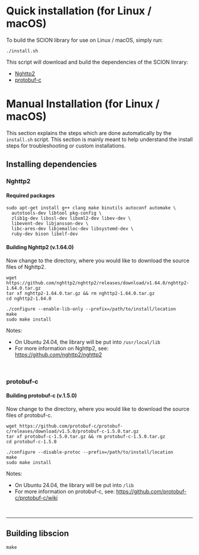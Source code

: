 # Quick installation (for Linux / macOS)

To build the SCION library for use on Linux / macOS, simply run:
```
./install.sh
```

This script will download and build the dependencies of the SCION linrary:
- [Nghttp2](https://nghttp2.org/)
- [protobuf-c](https://github.com/protobuf-c/protobuf-c)


# Manual Installation (for Linux / macOS)
This section explains the steps which are done automatically by the `install.sh` script. This section is mainly meant to help understand the install steps for troubleshooting or custom installations.

## Installing dependencies

### Nghttp2

#### Required packages

```
sudo apt-get install g++ clang make binutils autoconf automake \
  autotools-dev libtool pkg-config \
  zlib1g-dev libssl-dev libxml2-dev libev-dev \
  libevent-dev libjansson-dev \
  libc-ares-dev libjemalloc-dev libsystemd-dev \
  ruby-dev bison libelf-dev
```

#### Building Nghttp2 (v.1.64.0)

Now change to the directory, where you would like to download the source files of Nghttp2.

```
wget https://github.com/nghttp2/nghttp2/releases/download/v1.64.0/nghttp2-1.64.0.tar.gz
tar xf nghttp2-1.64.0.tar.gz && rm nghttp2-1.64.0.tar.gz
cd nghttp2-1.64.0

./configure --enable-lib-only --prefix=/path/to/install/location
make
sudo make install
```
Notes:
- On Ubuntu 24.04, the library will be put into `/usr/local/lib`
- For more information on Nghttp2, see: https://github.com/nghttp2/nghttp2

</br>

### protobuf-c

#### Building protobuf-c (v.1.5.0)

Now change to the directory, where you would like to download the source files of protobuf-c.

```
wget https://github.com/protobuf-c/protobuf-c/releases/download/v1.5.0/protobuf-c-1.5.0.tar.gz 
tar xf protobuf-c-1.5.0.tar.gz && rm protobuf-c-1.5.0.tar.gz
cd protobuf-c-1.5.0

./configure --disable-protoc --prefix=/path/to/install/location
make
sudo make install
```
Notes:
- On Ubuntu 24.04, the library will be put into `/lib`
- For more information on protobuf-c, see: https://github.com/protobuf-c/protobuf-c/wiki


</br>

---

## Building libscion
```
make
```